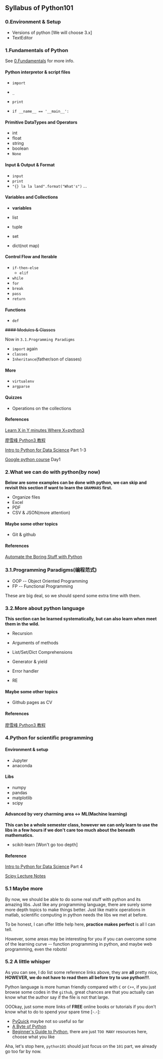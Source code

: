 ## Syllabus of Python101

### 0.Environment & Setup

* Versions of python [We will choose 3.x]
* TextEditor


### 1.Fundamentals of Python

See [0.Fundamentals](courseware/0.Fundamentals.md) for more info. 

#### Python interpretor & script files

* `import`
* `_`
* `print`

* `if __name__ == '__main__':`

#### Primitive DataTypes and Operators
* int
* float
* string
* boolean
* `None`

#### Input & Output & Format

* `input`
* `print`
* `"{} la la land".format("What's")` ...

#### Variables and Collections
* **variables**

* list
* tuple
* set
* dict(not map)

#### Control Flow and Iterable
* `if-then-else`
    * `elif`
* `while`
* `for`
* `break`
* `pass`
* `return`

#### Functions
* `def`

~~#### Modules & Classes~~

Now in `3.1.Programming Paradigms`

* `import` again
* `classes`
* `Inheritance`(father/son of classes)

#### More

* `virtualenv`
* `argparse`


#### Quizzes
* Operations on the collections

#### References

[Learn X in Y minutes Where X=python3](https://learnxinyminutes.com/docs/python3/)

[廖雪峰 Python3 教程](http://www.liaoxuefeng.com/wiki/0014316089557264a6b348958f449949df42a6d3a2e542c000)

[Intro to Python for Data Science](https://www.datacamp.com/courses/intro-to-python-for-data-science) Part 1-3

[Google python course](https://developers.google.com/edu/python) Day1

### 2.What we can do with python(by now)

**Below are some examples can be done with python, we can skip and revisit this section if want to learn the `GRAMMARS` first.**

* Organize files
* Excel
* PDF
* CSV & JSON(more attention)

#### Maybe some other topics
* Git & github

#### References

[Automate the Boring Stuff with Python](https://automatetheboringstuff.com/)


### 3.1.Programming Paradigms(编程范式)

* OOP -- Object Oriented Programming
* FP -- Functional Programming

These are big deal, so we should spend some extra time with them.

### 3.2.More about python language

**This section can be learned systematically, but can also learn when meet them in the wild.**

* Recursion
* Arguments of methods
* List/Set/Dict Comprehensions
* Generator & yield

* Error handler
* RE

#### Maybe some other topics
* Github pages as CV

#### References

[廖雪峰 Python3 教程](http://www.liaoxuefeng.com/wiki/0014316089557264a6b348958f449949df42a6d3a2e542c000)

### 4.Python for scientific programming

#### Environment & setup
* Jupyter
* anaconda

#### Libs
* numpy
* pandas
* matplotlib
* scipy

#### Advanced by very charming area <-> ML(Machine learning)

**This can be a whole semester class, however we can only learn to use the libs in a few hours if we don't care too much about the beneath mathematics.**

* scikit-learn [Won't go too depth]

#### Reference

[Intro to Python for Data Science](https://www.datacamp.com/courses/intro-to-python-for-data-science) Part 4

[Scipy Lecture Notes](http://www.scipy-lectures.org/index.html)


### 5.1 Maybe more

By now, we should be able to do some real stuff with python and its amazing libs. Just like any programming language, there are surely some more depth topics to make things better. Just like matrix operations in matlab, scientific computing in python needs the libs we met at before.

To be honest, I can offer little help here, **practice makes perfect** is all I can tell.

However, some areas may be interesting for you if you can overcome some of the learning curve -- function programming in python, and maybe web programming, even the robots!


### 5.2 A little whisper

As you can see, I do list some reference links above, they are **all** pretty nice, **HOWEVER, we do not have to read them all before try to use python!!!**.

Python language is more human friendly compared with `C` or `C++`, if you just browse some codes in the `github`, great chances are that you actually can know what the author say if the file is not that large.

OOOkay, just some more links of **FREE** online books or tutorials if you don't know what to do to spend your spare time [-.-]:

* [PyQuick](http://pyquick.readthedocs.io/en/latest/) maybe not so useful so far
* [A Byte of Python](https://www.gitbook.com/book/swaroopch/byte-of-python/details)
* [Beginner's Guide to Python](https://wiki.python.org/moin/BeginnersGuide), there are just `TOO MANY` resources here, choose what you like


Aha, let's stop here, `python101` should just focus on the `101` part, we already go too far by now.

